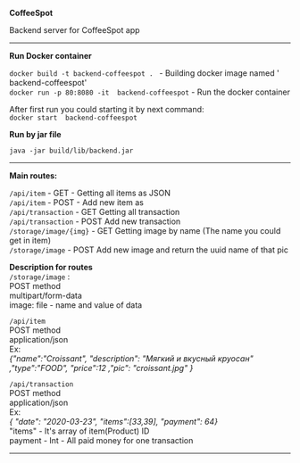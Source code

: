 **CoffeeSpot**

Backend server for CoffeeSpot app

****

**Run Docker container**

`docker build -t backend-coffeespot . ` - Building docker image named ' backend-coffeespot'  
`docker run -p 80:8080 -it  backend-coffeespot` - Run the docker container  

After first run you could starting it by next command:  
`docker start  backend-coffeespot`

**Run by jar file**   

`java -jar build/lib/backend.jar`
****

**Main routes:**  

`/api/item` - GET - Getting all items as JSON  
`/api/item` - POST - Add new item as  
`/api/transaction` - GET Getting all transaction   
`/api/transaction` - POST Add new transaction   
`/storage/image/{img}` - GET Getting image by name (The name you could get in item)  
`/storage/image` - POST Add new image and return the uuid name of that pic   


**Description for routes**   
`/storage/image` :   
POST method   
multipart/form-data   
image: file - name and value of data

`/api/item`   
POST method   
application/json   
Ex:   
_{"name":"Croissant", "description": "Мягкий и вкусный круосан" ,"type":"FOOD", "price":12 ,"pic": "croissant.jpg" }_    

`/api/transaction`   
POST method   
application/json    
Ex:   
_{ "date": "2020-03-23", "items":[33,39], "payment": 64}_   
"items" - It's array of item(Product) ID      
payment - Int - All paid money for one transaction   

****